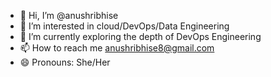 - 👋 Hi, I’m @anushribhise
- 👀 I’m interested in cloud/DevOps/Data Engineering
- 🌱 I’m currently exploring the depth of DevOps Engineering
- 📫 How to reach me anushribhise8@gmail.com
- 😄 Pronouns: She/Her



